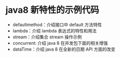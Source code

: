 # java8 新特性的示例代码

* defaultmethod：介绍接口中 default 方法特性
* lambda：介绍 lambda 表达式的特性和用法
* stream：介绍集合 stream 操作示例
* concurrent: 介绍 java 8 在并发包下面的相关增强
* dataTime：介绍 java 8 在全新的日期 API 方面的改变